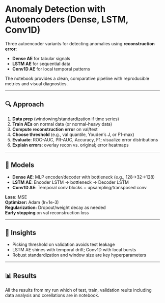 # Anomaly Detection with Autoencoders (Dense, LSTM, Conv1D)

Three autoencoder variants for detecting anomalies using **reconstruction error**:
- **Dense AE** for tabular signals
- **LSTM AE** for sequential data
- **Conv1D AE** for local temporal patterns

The notebook provides a clean, comparative pipeline with reproducible metrics and visual diagnostics.

---

## 🔍 Approach
1) **Data prep** (windowing/standardization if time series)
2) **Train AEs** on normal data (or normal-heavy data)
3) **Compute reconstruction error** on val/test
4) **Choose threshold** (e.g., val quantile, Youden’s J, or F1-max)
5) **Evaluate**: ROC-AUC, PR-AUC, Accuracy, F1; visualize error distributions
6) **Explain errors**: overlay recon vs. original; error heatmaps

---

## 🧠 Models
- **Dense AE**: MLP encoder/decoder with bottleneck (e.g., 128→32→128)
- **LSTM AE**: Encoder LSTM → bottleneck → Decoder LSTM
- **Conv1D AE**: Temporal conv blocks + upsampling/transposed conv

**Loss:** MSE  
**Optimizer:** Adam (lr=1e-3)  
**Regularization:** Dropout/weight decay as needed  
**Early stopping** on val reconstruction loss

---

## 📌 Insights
- Picking threshold on validation avoids test leakage
- LSTM AE shines with temporal drift; Conv1D with local bursts
- Robust standardization and window size are key hyperparameters

---

## 📊 Results
All the results from my run which of test, train, validation reults including data analysis and corellations are in notebook.

